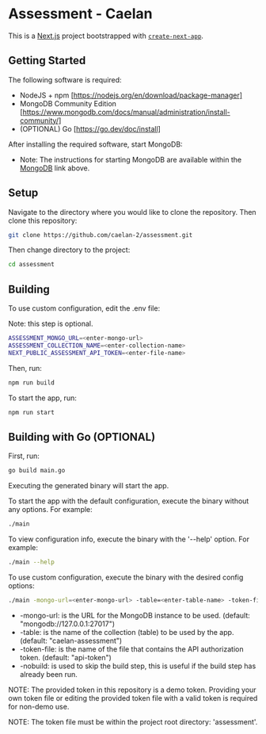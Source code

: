 # Assessment - Caelan

This is a [Next.js](https://nextjs.org/) project bootstrapped with [`create-next-app`](https://github.com/vercel/next.js/tree/canary/packages/create-next-app).

## Getting Started

The following software is required:
- NodeJS + npm [https://nodejs.org/en/download/package-manager]
- MongoDB Community Edition [https://www.mongodb.com/docs/manual/administration/install-community/]
- (OPTIONAL) Go [https://go.dev/doc/install]

After installing the required software, start MongoDB:
- Note: The instructions for starting MongoDB are available within the [MongoDB](https://www.mongodb.com/docs/manual/administration/install-community/) link above.

## Setup

Navigate to the directory where you would like to clone the repository.
Then clone this repository:

```bash
git clone https://github.com/caelan-2/assessment.git
```

Then change directory to the project:

```bash
cd assessment
```

## Building

To use custom configuration, edit the .env file:

Note: this step is optional.

```bash
ASSESSMENT_MONGO_URL=<enter-mongo-url>
ASSESSMENT_COLLECTION_NAME=<enter-collection-name>
NEXT_PUBLIC_ASSESSMENT_API_TOKEN=<enter-file-name>
```

Then, run:

```bash
npm run build
```

To start the app, run:

```bash
npm run start
```

## Building with Go (OPTIONAL)

First, run:

```bash
go build main.go
```

Executing the generated binary will start the app.

To start the app with the default configuration, execute the binary without any options. For example:

```bash
./main
```

To view configuration info, execute the binary with the '--help' option. For example:

```bash
./main --help
```

To use custom configuration, execute the binary with the desired config options:

```bash
./main -mongo-url=<enter-mongo-url> -table=<enter-table-name> -token-file=<enter-token-file>
```

- -mongo-url: is the URL for the MongoDB instance to be used. (default: "mongodb://127.0.0.1:27017")
- -table: is the name of the collection (table) to be used by the app. (default: "caelan-assessment")
- -token-file: is the name of the file that contains the API authorization token. (default: "api-token")
- -nobuild: is used to skip the build step, this is useful if the build step has already been run.

NOTE: The provided token in this repository is a demo token. Providing your own token file or editing the provided token file with a valid token is required for non-demo use.

NOTE: The token file must be within the project root directory: 'assessment'.
